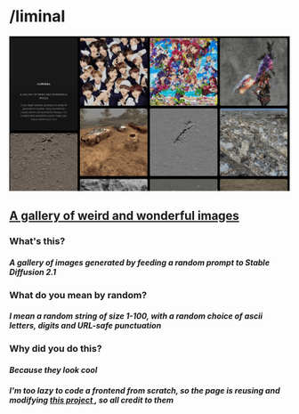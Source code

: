 <h1>
    /liminal
</h1>

<img src="assets/page-screenshot.png" />
<h2> <a href=https://liminal-smnai.vercel.app /> A gallery of weird and wonderful images </a> </h2>

<h3>
    What's this?
</h3>

<h4>
    <i>
        A gallery of images generated by feeding a random prompt to Stable Diffusion 2.1
    </i>
</h4>

<h3>
    What do you mean by random?
</h3>

<h4>
    <i>
    I mean a random string of size 1-100, with a random choice of ascii letters, digits and URL-safe punctuation
   </i>
</h4>

<h3>
    Why did you do this?
</h3>

<h4>
    <i>
   Because they look cool
   </i>
</h4>

<h4>
    <i>
    I'm too lazy to code a frontend from scratch, so the page is reusing and modifying <a href="https://vercel.com/templates/next.js/image-gallery-starter"> this project </a>, so all credit to them
   </i>
</h4>


